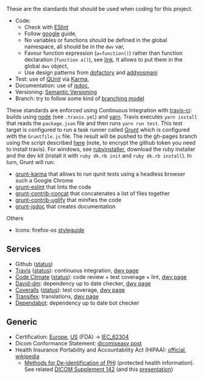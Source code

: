 These are the standards that should be used when coding for this project.

 * Code:  
   * Check with [ESlint](https://eslint.org/)
   * Follow [google](https://google.github.io/styleguide/jsguide.html) guide,
   * No variables or functions should be defined in the global namespace, all should be in the `dwv` var,
   * Favour function expression (`a=function()`) rather than function declaration (`function a()`), see [link](http://javascriptweblog.wordpress.com/2010/07/06/function-declarations-vs-function-expressions/). It allows to put them in the global `dwv` object,
   * Use design patterns from [dofactory](https://www.dofactory.com/javascript/design-patterns) and [addyosmani](http://www.addyosmani.com/resources/essentialjsdesignpatterns/book/)
 * Test: use of [QUnit](https://qunitjs.com/) via [Karma](https://karma-runner.github.io),
 * Documentation: use of [jsdoc](https://jsdoc.app/),
 * Versioning: [Semantic Versioning](http://semver.org/)
 * Branch: try to follow some kind of [branching model](http://nvie.com/posts/a-successful-git-branching-model/) 

These standards are enforced using Continuous Integration with [travis-ci](https://travis-ci.org): builds using [node](http://nodejs.org/) (see `.travis.yml`) and [yarn](https://classic.yarnpkg.com). Travis executes `yarn install` that reads the `package.json` file and then runs `yarn run test`. This test target is configured to run a task runner called [Grunt](http://gruntjs.com/) which is configured with the `Gruntfile.js` file. The result will be pushed to the gh-pages branch using the script described [here](http://sleepycoders.blogspot.se/2013/03/sharing-travis-ci-generated-files.html) (note, to encrypt the github token you need to install travis). For windows, see [rubyinstaller](http://rubyinstaller.org/downloads/), download the ruby installer and the dev kit (install it with `ruby dk.rb init` and `ruby dk.rb install`). In turn, Grunt will run:
  * [grunt-karma](https://www.npmjs.org/package/grunt-karma) that allows to run qunit tests using a headless browser such a Google Chrome
  * [grunt-eslint](https://www.npmjs.org/package/grunt-eslint) that lints the code
  * [grunt-contrib-concat](https://www.npmjs.org/package/grunt-contrib-concat) that concatenates a list of files together
  * [grunt-contrib-uglify](https://www.npmjs.org/package/grunt-contrib-uglify) that minifies the code
  * [grunt-jsdoc](https://www.npmjs.org/package/grunt-jsdoc) that creates documentation

Others
 * Icons: firefox-os [styleguide](http://www.mozilla.org/en-US/styleguide/products/firefox-os/icons/)

## Services
 * Github ([status](https://status.github.com/))
 * [Travis](https://travis-ci.com) ([status](http://status.travis-ci.com/)): continuous integration, [dwv page](https://travis-ci.org/ivmartel/dwv)
 * [Code Climate](https://codeclimate.com) ([status](http://status.codeclimate.com/)): code review + test coverage + lint, [dwv page](https://codeclimate.com/github/ivmartel/dwv)
 * [David-dm](https://david-dm.org/): dependency up to date checker, [dwv page](https://david-dm.org/ivmartel/dwv)
 * [Coveralls](https://coveralls.io/) ([status](http://status.coveralls.io/)): test coverage, [dwv page](https://coveralls.io/github/ivmartel/dwv)
 * [Transifex](https://www.transifex.com): translations, [dwv page](https://www.transifex.com/ivmartel/dwv/)
 * [Dependabot](https://github.com/dependabot): dependency up to date bot checker

## Generic
 * Certification: [Europe](http://ec.europa.eu/growth/sectors/medical-devices/), [US](https://www.fda.gov/MedicalDevices) (FDA) -> [IEC_62304](https://en.wikipedia.org/wiki/IEC_62304)
 * Dicom Conformance Statement: [dicomiseasy post](http://dicomiseasy.blogspot.com.es/2016/01/dicom-conformance-statement.html)
 * Health Insurance Portability and Accountability Act (HIPAA): [official](https://www.hhs.gov/hipaa/index.html/), [wikipedia](https://en.wikipedia.org/wiki/Health_Insurance_Portability_and_Accountability_Act)
   * [Methods for De-identification of PHI](https://www.hhs.gov/hipaa/for-professionals/privacy/special-topics/de-identification/index.html) (protected health information). See related [DICOM Supplement 142](http://dicom.nema.org/dicom/2013/output/chtml/part15/chapter_E.html) (and this [presentation](http://www.dclunie.com/papers/D2_1045_Clunie_Deidentification.pdf))
